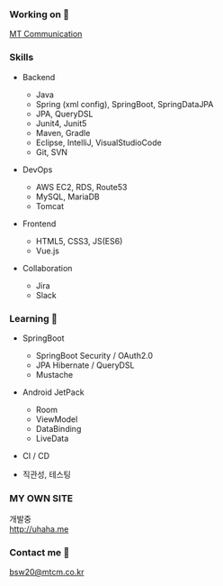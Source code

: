 ### Working on 💼
[MT Communication](http://www.mtcm.co.kr/)

### Skills
- Backend
  * Java
  * Spring (xml config), SpringBoot, SpringDataJPA
  * JPA, QueryDSL
  * Junit4, Junit5
  * Maven, Gradle
  * Eclipse, IntelliJ, VisualStudioCode
  * Git, SVN

- DevOps
  * AWS EC2, RDS, Route53
  * MySQL, MariaDB
  * Tomcat

- Frontend
  * HTML5, CSS3, JS(ES6)
  * Vue.js

- Collaboration
  * Jira
  * Slack

### Learning 🌱
- SpringBoot
  * SpringBoot Security / OAuth2.0
  * JPA Hibernate / QueryDSL
  * Mustache

- Android JetPack
  * Room
  * ViewModel
  * DataBinding
  * LiveData

- CI / CD
- 직관성, 테스팅

### MY OWN SITE
개발중  
http://uhaha.me

### Contact me 📨
bsw20@mtcm.co.kr
